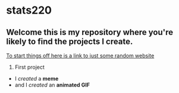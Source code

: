 # stats220

## Welcome this is my repository where you're likely to find the projects I create.

[To start things off here is a link to just some random website](https://papertoilet.com/)

1. First project
* I *created* a **meme**
* and I *created* an **animated GIF**
